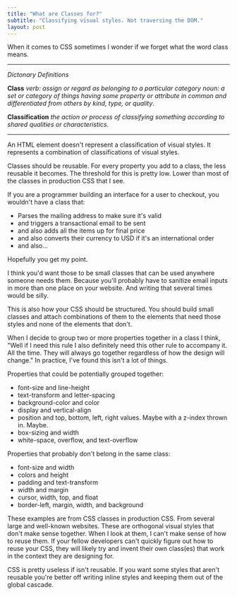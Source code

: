 ```yaml
---
title: "What are Classes for?"
subtitle: "Classifying visual styles. Not traversing the DOM."
layout: post
---
```


When it comes to CSS sometimes I wonder if we forget what the word class means.

--------------------------

*Dictonary Definitions*

**Class**
*verb: assign or regard as belonging to a particular category*
*noun: a set or category of things having some property or attribute in common and differentiated from others by kind, type, or quality*.

**Classification**
*the action or process of classifying something according to shared qualities or characteristics.*

--------------------------

An HTML element doesn't represent a classification of visual styles. It represents a combination of classifications of visual styles.

Classes should be reusable. For every property you add to a class, the less reusable it becomes.
The threshold for this is pretty low. Lower than most of the classes in production CSS that I see.

If you are a programmer building an interface for a user to checkout, you wouldn't have a class that:

* Parses the mailing address to make sure it's valid
* and triggers a transactional email to be sent
* and also adds all the items up for final price
* and also converts their currency to USD if it's an international order
* and also...

Hopefully you get my point.

I think you'd want those to be small classes that can be used anywhere someone needs them. Because you'll probably have to sanitize email inputs in more than one place on your website. And writing that several times would be silly.

This is also how your CSS should be structured. You should build small classes and attach combinations of them to the elements that need those styles and none of the elements that don't.

When I decide to group two or more properties together in a class I think, "Well if I need this rule I also definitely need this other rule to accompany it. All the time. They will always go together regardless of how the design will change." In practice, I've found this isn't a lot of things.

Properties that could be potentially grouped together:

* font-size and line-height
* text-transform and letter-spacing
* background-color and color
* display and vertical-align
* position and top, bottom, left, right values. Maybe with a z-index thrown in. Maybe.
* box-sizing and width
* white-space, overflow, and text-overflow

Properties that probably don't belong in the same class:

* font-size and width
* colors and height
* padding and text-transform
* width and margin
* cursor, width, top, and float
* border-left, margin, width, and background

These examples are from CSS classes in production CSS. From several large and well-known websites. These are orthogonal visual styles that don't make sense together. When I look at them, I can't make sense of how to reuse them. If your fellow developers can't quickly figure out how to reuse your CSS, they will likely try and invent their own class(es) that work in the context they are designing for.

CSS is pretty useless if isn't reusable. If you want some styles that aren't reusable you're better off writing inline styles and keeping them out of the global cascade.
